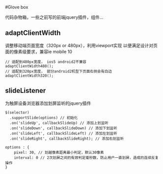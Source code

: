 #Glove box

代码杂物箱，一些之前写的前端jquery插件，组件...


## adaptClientWidth

调整移动端页面宽度（320px or 480px），利用viewport实现
以便满足设计对页面的像素级要求，兼容ie mobile 10

    // 适配到480px宽度， ios5 android2不兼容
    adaptClientWidth480(); 
    // 适配到320px宽度， 部分android2机型下页面右侧会有白边
    adaptClientWidth320(); 

## slideListener

为触屏设备浏览器添加划屏监听的jquery插件

    $(selector)
      .supportSlide(options) // 初始化
      .on('slideUp', callbackSlideUp) // 添加上划监听
      .on('slideDown', callbackSlideDown) // 添加下划监听
      .on('slideLeft', callbackSlideLeft) // 添加左划监听
      .on('slideRight', callbackSlideRight); // 添加右划监听
    
    options : {
        pixel: 30, // 划越像素距离最小判定，默认30像素
        interval: 0 // 2次划屏之间的有效判定毫秒数，防止用户一直划屏，造成的连续反复操作
    }
